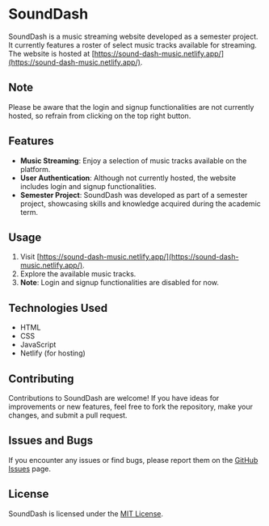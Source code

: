 # SoundDash

SoundDash is a music streaming website developed as a semester project. It currently features a roster of select music tracks available for streaming. The website is hosted at [https://sound-dash-music.netlify.app/](https://sound-dash-music.netlify.app/).

## Note

Please be aware that the login and signup functionalities are not currently hosted, so refrain from clicking on the top right button.

## Features

- **Music Streaming**: Enjoy a selection of music tracks available on the platform.
- **User Authentication**: Although not currently hosted, the website includes login and signup functionalities.
- **Semester Project**: SoundDash was developed as part of a semester project, showcasing skills and knowledge acquired during the academic term.

## Usage

1. Visit [https://sound-dash-music.netlify.app/](https://sound-dash-music.netlify.app/).
2. Explore the available music tracks.
3. **Note**: Login and signup functionalities are disabled for now.

## Technologies Used

- HTML
- CSS
- JavaScript
- Netlify (for hosting)

## Contributing

Contributions to SoundDash are welcome! If you have ideas for improvements or new features, feel free to fork the repository, make your changes, and submit a pull request.

## Issues and Bugs

If you encounter any issues or find bugs, please report them on the [GitHub Issues](https://github.com/your-username/sounddash/issues) page.

## License

SoundDash is licensed under the [MIT License](LICENSE).

